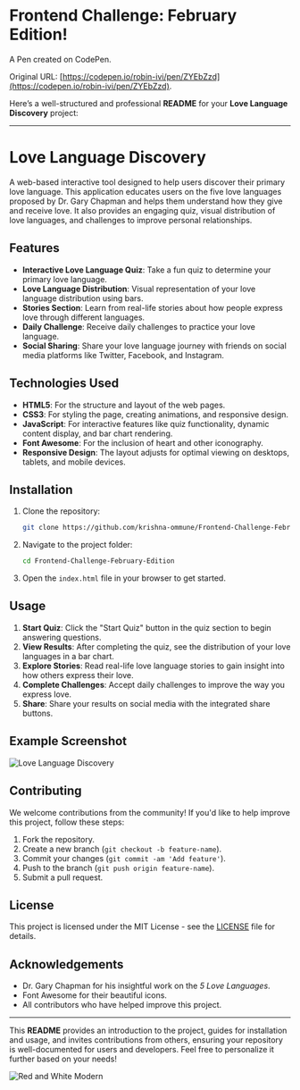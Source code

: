 # Frontend Challenge: February Edition!

A Pen created on CodePen.

Original URL: [https://codepen.io/robin-ivi/pen/ZYEbZzd](https://codepen.io/robin-ivi/pen/ZYEbZzd).

Here’s a well-structured and professional **README** for your **Love Language Discovery** project:

---

# Love Language Discovery

A web-based interactive tool designed to help users discover their primary love language. This application educates users on the five love languages proposed by Dr. Gary Chapman and helps them understand how they give and receive love. It also provides an engaging quiz, visual distribution of love languages, and challenges to improve personal relationships.

## Features

- **Interactive Love Language Quiz**: Take a fun quiz to determine your primary love language.
- **Love Language Distribution**: Visual representation of your love language distribution using bars.
- **Stories Section**: Learn from real-life stories about how people express love through different languages.
- **Daily Challenge**: Receive daily challenges to practice your love language.
- **Social Sharing**: Share your love language journey with friends on social media platforms like Twitter, Facebook, and Instagram.

## Technologies Used

- **HTML5**: For the structure and layout of the web pages.
- **CSS3**: For styling the page, creating animations, and responsive design.
- **JavaScript**: For interactive features like quiz functionality, dynamic content display, and bar chart rendering.
- **Font Awesome**: For the inclusion of heart and other iconography.
- **Responsive Design**: The layout adjusts for optimal viewing on desktops, tablets, and mobile devices.

## Installation

1. Clone the repository:
    ```bash
    git clone https://github.com/krishna-ommune/Frontend-Challenge-February-Edition.git
    ```

2. Navigate to the project folder:
    ```bash
    cd Frontend-Challenge-February-Edition
    ```

3. Open the `index.html` file in your browser to get started.

## Usage

1. **Start Quiz**: Click the "Start Quiz" button in the quiz section to begin answering questions.
2. **View Results**: After completing the quiz, see the distribution of your love languages in a bar chart.
3. **Explore Stories**: Read real-life love language stories to gain insight into how others express their love.
4. **Complete Challenges**: Accept daily challenges to improve the way you express love.
5. **Share**: Share your results on social media with the integrated share buttons.

## Example Screenshot

![Love Language Discovery](https://github.com/user-attachments/assets/bd8be347-192f-4d0e-b9f9-0b05ca03b4b4)

## Contributing

We welcome contributions from the community! If you'd like to help improve this project, follow these steps:

1. Fork the repository.
2. Create a new branch (`git checkout -b feature-name`).
3. Commit your changes (`git commit -am 'Add feature'`).
4. Push to the branch (`git push origin feature-name`).
5. Submit a pull request.

## License

This project is licensed under the MIT License - see the [LICENSE](LICENSE) file for details.

## Acknowledgements

- Dr. Gary Chapman for his insightful work on the *5 Love Languages*.
- Font Awesome for their beautiful icons.
- All contributors who have helped improve this project.

---

This **README** provides an introduction to the project, guides for installation and usage, and invites contributions from others, ensuring your repository is well-documented for users and developers. Feel free to personalize it further based on your needs!

![Red and White Modern](https://github.com/user-attachments/assets/4c13cc18-dcfb-4075-901f-76865c30008c)

